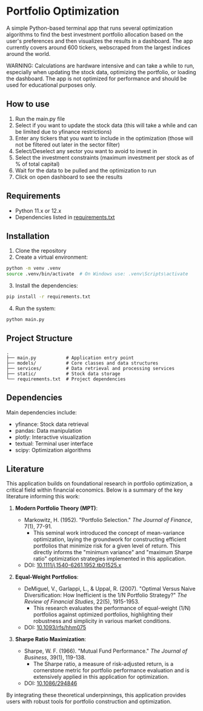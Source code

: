 # Portfolio Optimization

A simple Python-based terminal app that runs several optimization algorithms to find the best investment portfolio allocation based on the user's preferences and then visualizes the results in a dashboard. The app currently covers around 600 tickers, webscraped from the largest indices around the world.

WARNING: Calculations are hardware intensive and can take a while to run, especially when updating the stock data, optimizing the portfolio, or loading the dashboard. The app is not optimized for performance and should be used for educational purposes only.

## How to use
1. Run the main.py file
2. Select if you want to update the stock data (this will take a while and can be limited due to yfinance restrictions)
3. Enter any tickers that you want to include in the optimization (those will not be filtered out later in the sector filter)
4. Select/Deselect any sector you want to avoid to invest in
5. Select the investment constraints (maximum investment per stock as of % of total capital)
6. Wait for the data to be pulled and the optimization to run
7. Click on open dashboard to see the results

## Requirements

- Python 11.x or 12.x
- Dependencies listed in [requirements.txt](requirements.txt)

## Installation

1. Clone the repository
2. Create a virtual environment:
```bash
python -m venv .venv
source .venv/bin/activate  # On Windows use: .venv\Scripts\activate
````
3. Install the dependencies:
```bash
pip install -r requirements.txt
````
4. Run the system:
```bash
python main.py
````

## Project Structure

```plaintext
.
├── main.py           # Application entry point
├── models/           # Core classes and data structures
├── services/         # Data retrieval and processing services
├── static/           # Stock data storage
└── requirements.txt  # Project dependencies
```

## Dependencies

Main dependencies include:

- yfinance: Stock data retrieval
- pandas: Data manipulation
- plotly: Interactive visualization
- textual: Terminal user interface
- scipy: Optimization algorithms

## Literature

This application builds on foundational research in portfolio optimization, a critical field within financial economics. Below is a summary of the key literature informing this work:

1. **Modern Portfolio Theory (MPT)**:
   - Markowitz, H. (1952). "Portfolio Selection." *The Journal of Finance*, 7(1), 77-91.
     - This seminal work introduced the concept of mean-variance optimization, laying the groundwork for constructing efficient portfolios that minimize risk for a given level of return. This directly informs the "minimum variance" and "maximum Sharpe ratio" optimization strategies implemented in this application.
    - DOI: [10.1111/j.1540-6261.1952.tb01525.x](https://doi.org/10.1111/j.1540-6261.1952.tb01525.x)

2. **Equal-Weight Portfolios**:
   - DeMiguel, V., Garlappi, L., & Uppal, R. (2007). "Optimal Versus Naive Diversification: How Inefficient is the 1/N Portfolio Strategy?" *The Review of Financial Studies*, 22(5), 1915-1953.
     - This research evaluates the performance of equal-weight (1/N) portfolios against optimized portfolios, highlighting their robustness and simplicity in various market conditions.
   - DOI: [10.1093/rfs/hhm075](https://doi.org/10.1093/rfs/hhm075)

3. **Sharpe Ratio Maximization**:
   - Sharpe, W. F. (1966). "Mutual Fund Performance." *The Journal of Business*, 39(1), 119-138.
     - The Sharpe ratio, a measure of risk-adjusted return, is a cornerstone metric for portfolio performance evaluation and is extensively applied in this application for optimization.
   - DOI: [10.1086/294846](https://doi.org/10.1086/294846)

By integrating these theoretical underpinnings, this application provides users with robust tools for portfolio construction and optimization.
